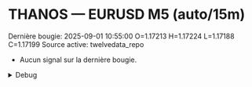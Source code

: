 # THANOS — EURUSD M5 (auto/15m)
Dernière bougie: 2025-09-01 10:55:00  O=1.17213  H=1.17224  L=1.17188  C=1.17199
Source active: twelvedata_repo

- Aucun signal sur la dernière bougie.

<details><summary>Debug</summary>

- TD_API_KEY manquant.

</details>